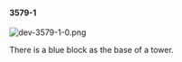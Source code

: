 #### 3579-1
![dev-3579-1-0.png](https://github.com/lil-lab/nlvr/raw/master/nlvr/dev/images/1/dev-3579-1-0.png "dev-3579-1-0.png")

There is a blue block as the base of a tower.